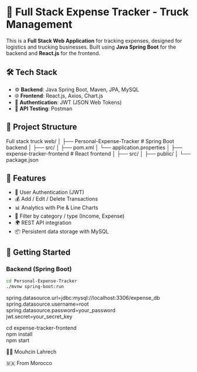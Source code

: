 # 🚛 Full Stack Expense Tracker - Truck Management

This is a **Full Stack Web Application** for tracking expenses, designed for logistics and trucking businesses. Built using **Java Spring Boot** for the backend and **React.js** for the frontend.

## 🛠️ Tech Stack

- ⚙️ **Backend**: Java Spring Boot, Maven, JPA, MySQL
- 🌐 **Frontend**: React.js, Axios, Chart.js
- 🔐 **Authentication**: JWT (JSON Web Tokens)
- 🧪 **API Testing**: Postman

## 📁 Project Structure

Full stack truck web/
│
├── Personal-Expense-Tracker # Spring Boot backend
│ ├── src/
│ ├── pom.xml
│ └── application.properties
│
├── expense-tracker-frontend # React frontend
│ ├── src/
│ ├── public/
│ └── package.json


## 🔑 Features

- 🔐 User Authentication (JWT)
- 💰 Add / Edit / Delete Transactions
- 📊 Analytics with Pie & Line Charts
- 📂 Filter by category / type (Income, Expense)
- 🌍 REST API integration
- 📦 Persistent data storage with MySQL

## 🚀 Getting Started

### Backend (Spring Boot)

```bash
cd Personal-Expense-Tracker
./mvnw spring-boot:run
```

spring.datasource.url=jdbc:mysql://localhost:3306/expense_db     
spring.datasource.username=root     
spring.datasource.password=your_password           
jwt.secret=your_secret_key          
 
    

cd expense-tracker-frontend       
npm install         
npm start



👨‍💻 Mouhcin Lahrech

🇲🇦 From Morocco


